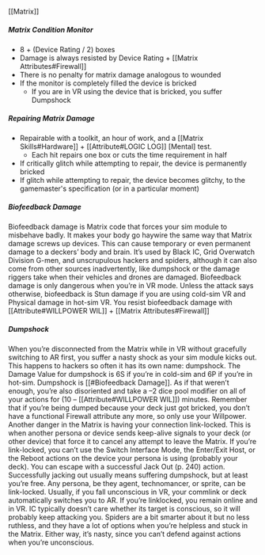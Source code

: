 [[Matrix]]

##### Matrix Condition Monitor
- 8 + (Device Rating / 2) boxes
- Damage is always resisted by Device Rating + [[Matrix Attributes#Firewall]]
- There is no penalty for matrix damage analogous to wounded
- If the monitor is completely filled the device is bricked
	- If you are in VR using the device that is bricked, you suffer Dumpshock

##### Repairing Matrix Damage
- Repairable with a toolkit, an hour of work, and a [[Matrix Skills#Hardware]] + [[Attribute#LOGIC LOG]] [Mental] test.
	- Each hit repairs one box or cuts the time requirement in half
- If critically glitch while attempting to repair, the device is permanently bricked
- If glitch while attempting to repair, the device becomes glitchy, to the gamemaster's specification (or in a particular moment)

##### Biofeedback Damage
Biofeedback damage is Matrix code that forces your sim module to misbehave badly. It makes your body go haywire the same way that Matrix damage screws up devices. This can cause temporary or even permanent damage to a deckers’ body and brain. It’s used by Black IC, Grid Overwatch Division G-men, and unscrupulous hackers and spiders, although it can also come from other sources inadvertently, like dumpshock or the damage riggers take when their vehicles and drones are damaged. Biofeedback damage is only dangerous when you’re in VR mode. Unless the attack says otherwise, biofeedback is Stun damage if you are using cold-sim VR and Physical damage in hot-sim VR. You resist biofeedback damage with [[Attribute#WILLPOWER WIL]] + [[Matrix Attributes#Firewall]]

##### Dumpshock
When you’re disconnected from the Matrix while in VR without gracefully switching to AR first, you suffer a nasty shock as your sim module kicks out. This happens to hackers so often it has its own name: dumpshock. The Damage Value for dumpshock is 6S if you’re in cold-sim and 6P if you’re in hot-sim. Dumpshock is [[#Biofeedback Damage]]. As if that weren’t enough, you’re also disoriented and take a –2 dice pool modifier on all of your actions for (10 – [[Attribute#WILLPOWER WIL]]) minutes. Remember that if you’re being dumped because your deck just got bricked, you don’t have a functional Firewall attribute any more, so only use your Willpower. Another danger in the Matrix is having your connection link-locked. This is when another persona or device sends keep-alive signals to your deck (or other device) that force it to cancel any attempt to leave the Matrix. If you’re link-locked, you can’t use the Switch Interface Mode, the Enter/Exit Host, or the Reboot actions on the device your persona is using (probably your deck). You can escape with a successful Jack Out (p. 240) action. Successfully jacking out usually means suffering dumpshock, but at least you’re free. Any persona, be they agent, technomancer, or sprite, can be link-locked. Usually, if you fall unconscious in VR, your commlink or deck automatically switches you to AR. If you’re linklocked, you remain online and in VR. IC typically doesn’t care whether its target is conscious, so it will probably keep attacking you. Spiders are a bit smarter about it but no less ruthless, and they have a lot of options when you’re helpless and stuck in the Matrix. Either way, it’s nasty, since you can’t defend against actions when you’re unconscious.